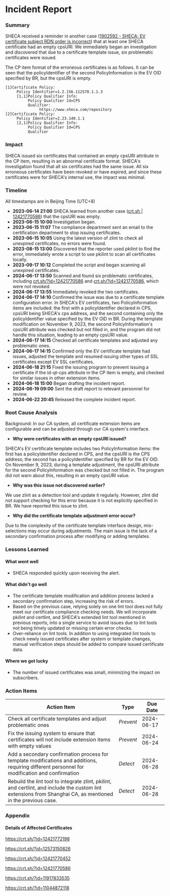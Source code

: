 # Incident Report

### Summary

SHECA received a reminder in another case ([1902592 - SHECA: EV certificate subject RDN order is incorrect](https://bugzilla.mozilla.org/show_bug.cgi?id=1902592)) that at least one SHECA certificate had an empty cpsURI. We immediately began an investigation and discovered that due to a certificate template issue, six problematic certificates were issued.

The CP item format of the erroneous certificates is as follows. It can be seen that the policyIdentifier of the second PolicyInformation is the EV OID specified by BR, but the cpsURI is empty.

```
[1]Certificate Policy:
     Policy Identifier=1.2.156.112570.1.1.3
     [1,1]Policy Qualifier Info:
          Policy Qualifier Id=CPS
          Qualifier:
               https://www.sheca.com/repository
[2]Certificate Policy:
     Policy Identifier=2.23.140.1.1
     [2,1]Policy Qualifier Info:
          Policy Qualifier Id=CPS
          Qualifier
```

### **Impact**

SHECA issued six certificates that contained an empty cpsURI attribute in the CP item, resulting in an abnormal certificate format. SHECA's investigation found that all six certificates had the same issue. All six erroneous certificates have been revoked or have expired, and since these certificates were for SHECA's internal use, the impact was minimal.

### **Timeline**

All timestamps are in Beijing Time (UTC+8)

- **2023-06-14 21:00** SHECA learned from another case ([crt.sh | 12421770586](https://crt.sh/?id=12421770586)) that the cpsURI was empty.
- **2023-06-15 10:00** Investigation began.
- **2023-06-15 11:07** The compliance department sent an email to the certification department to stop issuing certificates.
- **2023-06-15 10:05** Using the latest version of zlint to check all unexpired certificates, no errors were found.
- **2023-08-15 13:00** Discovered that the reporter used pkilint to find the error, immediately wrote a script to use pkilint to scan all certificates locally.
- **2023-09-17 10:12** Completed the script and began scanning all unexpired certificates.
- **2024-06-17 13:50** Scanned and found six problematic certificates, including [crt.sh/?id=12421770586](https://crt.sh/?id=12421770586) and [crt.sh/?id=12421770586](https://crt.sh/?id=12421770586), which were not revoked.
- **2024-06-17 13:55** Immediately revoked the two certificates.
- **2024-06-17 14:10** Confirmed the issue was due to a certificate template configuration error. In SHECA's EV certificates, two PolicyInformation items are included: the first with a policyIdentifier declared in CPS, cpsURI being SHECA's cps address, and the second containing only the policyIdentifier value specified by the EV OID in BR. During the template modification on November 9, 2023, the second PolicyInformation's cpsURI attribute was checked but not filled in, and the program did not handle this situation, leading to an empty cpsURI value.
- **2024-06-17 14:15** Checked all certificate templates and adjusted any problematic ones.
- **2024-06-17 14:15** Confirmed only the EV certificate template had issues, adjusted the template and resumed issuing other types of SSL certificates except EV SSL certificates.
- **2024-06-18 21:15** Fixed the issuing program to prevent issuing a certificate if the id-qt-cps attribute in the CP item is empty, and checked for similar issues in other extension items.
- **2024-06-18 15:00** Began drafting the incident report.
- **2024-06-19 09:00** Sent the draft report to relevant personnel for review.
- **2024-06-22 20:45** Released the complete incident report.

### **Root Cause Analysis**

Background: In our CA system, all certificate extension items are configurable and can be adjusted through our CA system's interface.

- **Why were certificates with an empty cpsURI issued?**

SHECA's EV certificate template includes two PolicyInformation items: the first has a policyIdentifier declared in CPS, and the cpsURI is the CPS address; the second has a policyIdentifier specified by BR for the EV OID. On November 9, 2023, during a template adjustment, the cpsURI attribute for the second PolicyInformation was checked but not filled in. The program did not warn about this, resulting in an empty cpsURI value.

- **Why was this issue not discovered earlier?**

We use zlint as a detection tool and update it regularly. However, zlint did not support checking for this error because it is not explicitly specified in BR. We have reported this issue to zlint.

- **Why did the certificate template adjustment error occur?**

Due to the complexity of the certificate template interface design, mis-selections may occur during adjustments. The main issue is the lack of a secondary confirmation process after modifying or adding templates.

### **Lessons Learned**

#### What went well

- SHECA responded quickly upon receiving the alert.

#### What didn't go well

- The certificate template modification and addition process lacked a secondary confirmation step, increasing the risk of errors.
- Based on the previous case, relying solely on one lint tool does not fully meet our certificate compliance checking needs. We will incorporate pkilint and certlint, and SHECA's extended lint tool mentioned in previous reports, into a single service to avoid issues due to lint tools not being timely updated or missing certain error checks.
- Over-reliance on lint tools. In addition to using integrated lint tools to check newly issued certificates after system or template changes, manual verification steps should be added to compare issued certificate data.

#### **Where we got lucky**

- The number of issued certificates was small, minimizing the impact on subscribers.

### **Action Items**

| **Action Item**                                              | **Type**  | **Due Date** |
| ------------------------------------------------------------ | --------- | ------------ |
| Check all certificate templates and adjust problematic ones  | *Prevent* | 2024-06-17   |
| Fix the issuing system to ensure that certificates will not include extension items with empty values | *Prevent* | 2024-06-24   |
| Add a secondary confirmation process for template modifications and additions, requiring different personnel for modification and confirmation | *Detect*  | 2024-06-28   |
| Rebuild the lint tool to integrate zlint, pkilint, and certlint, and include the custom lint extensions from Shanghai CA, as mentioned in the previous case. | *Detect*  | 2024-06-28   |

### **Appendix**

#### **Details of Affected Certificates**

https://crt.sh/?id=12421772198

https://crt.sh/?id=12573150826

https://crt.sh/?id=12421770452

https://crt.sh/?id=12421770586

https://crt.sh/?id=11917833535

https://crt.sh/?id=11044872118

